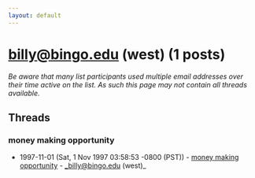 ```yaml
---
layout: default
---
```


# billy@bingo.edu (west) (1 posts)

_Be aware that many list participants used multiple email addresses over their time active on the list. As such this page may not contain all threads available._

## Threads

### money making opportunity
+ 1997-11-01 (Sat, 1 Nov 1997 03:58:53 -0800 (PST)) - [money making opportunity](/archive/1997/11/734c2d5884c24e6c51c922ab7957f253fa4d35a26a0ddf943f841ca1ffc308e5) - _billy@bingo.edu (west)_

